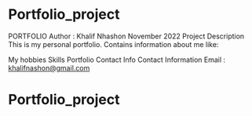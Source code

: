 # Portfolio_project
PORTFOLIO
Author : Khalif Nhashon November 2022
Project Description
This is my personal portfolio. Contains information about me like:

My hobbies
Skills
Portfolio
Contact Info
Contact Information
Email : khalifnashon@gmail.com
# Portfolio_project
